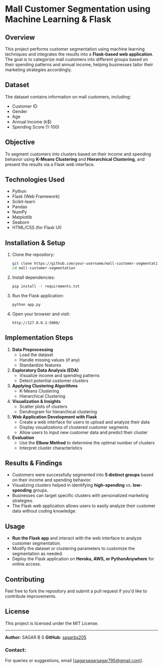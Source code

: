 # Mall Customer Segmentation using Machine Learning & Flask

## Overview
This project performs customer segmentation using machine learning techniques and integrates the results into a **Flask-based web application**. The goal is to categorize mall customers into different groups based on their spending patterns and annual income, helping businesses tailor their marketing strategies accordingly.

## Dataset
The dataset contains information on mall customers, including:
- Customer ID
- Gender
- Age
- Annual Income (k$)
- Spending Score (1-100)

## Objective
To segment customers into clusters based on their income and spending behavior using **K-Means Clustering** and **Hierarchical Clustering**, and present the results via a Flask web interface.

## Technologies Used
- Python
- Flask (Web Framework)
- Scikit-learn
- Pandas
- NumPy
- Matplotlib
- Seaborn
- HTML/CSS (for Flask UI)

## Installation & Setup
1. Clone the repository:
   ```bash
   git clone https://github.com/your-username/mall-customer-segmentation.git
   cd mall-customer-segmentation
   ```
2. Install dependencies:
   ```bash
   pip install -r requirements.txt
   ```
3. Run the Flask application:
   ```bash
   python app.py
   ```
4. Open your browser and visit:
   ```
   http://127.0.0.1:5000/
   ```

## Implementation Steps
1. **Data Preprocessing**
   - Load the dataset
   - Handle missing values (if any)
   - Standardize features
2. **Exploratory Data Analysis (EDA)**
   - Visualize income and spending patterns
   - Detect potential customer clusters
3. **Applying Clustering Algorithms**
   - K-Means Clustering
   - Hierarchical Clustering
4. **Visualization & Insights**
   - Scatter plots of clusters
   - Dendrogram for hierarchical clustering
5. **Web Application Development with Flask**
   - Create a web interface for users to upload and analyze their data
   - Display visualizations of clustered customer segments
   - Allow users to input new customer data and predict their cluster
6. **Evaluation**
   - Use the **Elbow Method** to determine the optimal number of clusters
   - Interpret cluster characteristics

## Results & Findings
- Customers were successfully segmented into **5 distinct groups** based on their income and spending behavior.
- Visualizing clusters helped in identifying **high-spending** vs. **low-spending** groups.
- Businesses can target specific clusters with personalized marketing strategies.
- The Flask web application allows users to easily analyze their customer data without coding knowledge.

## Usage
- **Run the Flask app** and interact with the web interface to analyze customer segmentation.
- Modify the dataset or clustering parameters to customize the segmentation as needed.
- Deploy the Flask application on **Heroku, AWS, or PythonAnywhere** for online access.

## Contributing
Feel free to fork the repository and submit a pull request if you'd like to contribute improvements.

## License
This project is licensed under the MIT License.

---
**Author:** SAGAR B S 
**GitHub:** [sagarbs205](https://github.com/sagarbs205)

### Contact:
For queries or suggestions, email [sagarsagarsagar795@gmail.com].


